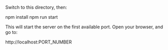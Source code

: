 Switch to this directory, then:

npm install
npm run start

This will start the server on the first available port. Open your browser, and go to:

http://localhost:PORT_NUMBER

